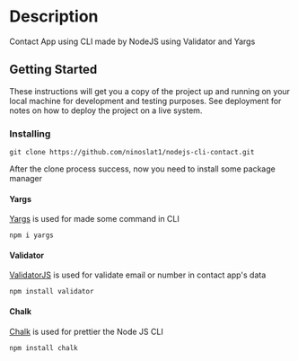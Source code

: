 # Description
Contact App using CLI made by NodeJS using Validator and Yargs

## Getting Started
These instructions will get you a copy of the project up and running on your local machine for development and testing purposes. See deployment for notes on how to deploy the project on a live system.

### Installing
```
git clone https://github.com/ninoslat1/nodejs-cli-contact.git
```
After the clone process success, now you need to install some package manager
#### Yargs
[Yargs](https://www.npmjs.com/package/yargs) is used for made some command in CLI
```
npm i yargs
```
#### Validator
[ValidatorJS](https://www.npmjs.com/package/validator) is used for validate email or number in contact app's data
```
npm install validator
```
#### Chalk
[Chalk](https://www.npmjs.com/package/chalk) is used for prettier the Node JS CLI
```
npm install chalk
```
